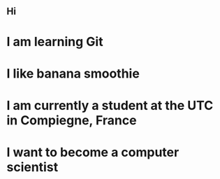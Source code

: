 ## Hi

# I am learning Git

# I like banana smoothie

# I am currently a student at the UTC in Compiegne, France

# I want to become a computer scientist
